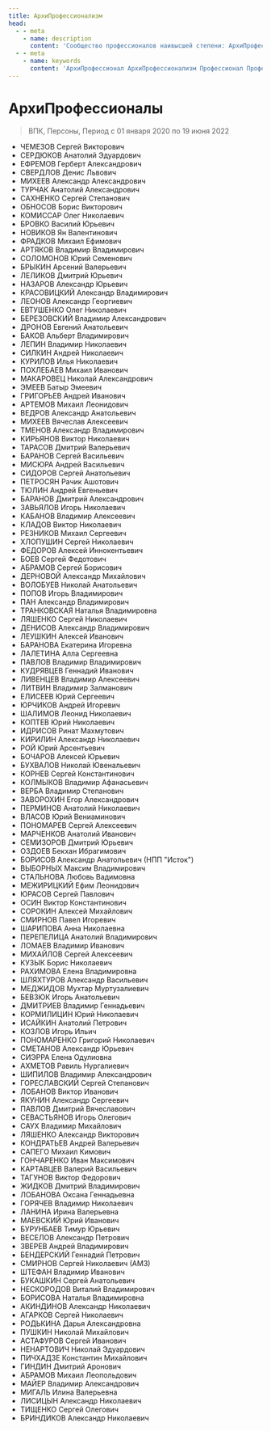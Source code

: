 ```yaml
---
title: АрхиПрофессионализм
head:
  - - meta
    - name: description
      content: 'Сообщество профессионалов наивысшей степени: АрхиПрофессионалов - это официальный Партнер Сбербанка'
  - - meta
    - name: keywords 
      content: 'АрхиПрофессионал АрхиПрофессионализм Профессионал Профессионализм'
---
```



# АрхиПрофессионалы

> ВПК, Персоны, Период с 01 января 2020 по 19 июня 2022


- ЧЕМЕЗОВ Сергей Викторович
- СЕРДЮКОВ Анатолий Эдуардович
- ЕФРЕМОВ Герберт Александрович
- СВЕРДЛОВ Денис Львович
- МИХЕЕВ Александр Александрович
- ТУРЧАК Анатолий Александрович
- САХНЕНКО Сергей Степанович
- ОБНОСОВ Борис Викторович
- КОМИССАР Олег Николаевич
- БРОВКО Василий Юрьевич
- НОВИКОВ Ян Валентинович
- ФРАДКОВ Михаил Ефимович
- АРТЯКОВ Владимир Владимирович
- СОЛОМОНОВ Юрий Семенович
- БРЫКИН Арсений Валерьевич
- ЛЕЛИКОВ Дмитрий Юрьевич
- НАЗАРОВ Александр Юрьевич
- КРАСОВИЦКИЙ Александр Владимирович
- ЛЕОНОВ Александр Георгиевич
- ЕВТУШЕНКО Олег Николаевич
- БЕРЕЗОВСКИЙ Владимир Александрович
- ДРОНОВ Евгений Анатольевич
- БАКОВ Альберт Владимирович
- ЛЕПИН Владимир Николаевич
- СИЛКИН Андрей Николаевич
- КУРИЛОВ Илья Николаевич
- ПОХЛЕБАЕВ Михаил Иванович
- МАКАРОВЕЦ Николай Александрович
- ЭМЕЕВ Батыр Эмеевич
- ГРИГОРЬЕВ Андрей Иванович
- АРТЕМОВ Михаил Леонидович
- ВЕДРОВ Александр Анатольевич
- МИХЕЕВ Вячеслав Алексеевич
- ТМЕНОВ Александр Владимирович
- КИРЬЯНОВ Виктор Николаевич
- ТАРАСОВ Дмитрий Валерьевич
- БАРАНОВ Сергей Васильевич
- МИСЮРА Андрей Васильевич
- СИДОРОВ Сергей Анатольевич
- ПЕТРОСЯН Рачик Ашотович
- ТЮЛИН Андрей Евгеньевич
- БАРАНОВ Дмитрий Александрович
- ЗАВЬЯЛОВ Игорь Николаевич
- КАБАНОВ Владимир Алексеевич
- КЛАДОВ Виктор Николаевич
- РЕЗНИКОВ Михаил Сергеевич
- ХЛОПУШИН Сергей Николаевич
- ФЕДОРОВ Алексей Иннокентьевич
- БОЕВ Сергей Федотович
- АБРАМОВ Сергей Борисович
- ДЕРНОВОЙ Александр Михайлович
- ВОЛОБУЕВ Николай Анатольевич
- ПОПОВ Игорь Владимирович
- ПАН Александр Владимирович
- ТРАНКОВСКАЯ Наталья Владимировна
- ЛЯШЕНКО Сергей Николаевич
- ДЕНИСОВ Александр Владимирович
- ЛЕУШКИН Алексей Иванович
- БАРАНОВА Екатерина Игоревна
- ЛАЛЕТИНА Алла Сергеевна
- ПАВЛОВ Владимир Владимирович
- КУДРЯВЦЕВ Геннадий Иванович
- ЛИВЕНЦЕВ Владимир Алексеевич
- ЛИТВИН Владимир Залманович
- ЕЛИСЕЕВ Юрий Сергеевич
- ЮРЧИКОВ Андрей Игоревич
- ШАЛИМОВ Леонид Николаевич
- КОПТЕВ Юрий Николаевич
- ИДРИСОВ Ринат Махмутович
- КИРИЛИН Александр Николаевич
- РОЙ Юрий Арсентьевич
- БОЧАРОВ Алексей Юрьевич
- БУХВАЛОВ Николай Ювенальевич
- КОРНЕВ Сергей Константинович
- КОЛМЫКОВ Владимир Афанасьевич
- ВЕРБА Владимир Степанович
- ЗАВОРОХИН Егор Александрович
- ПЕРМИНОВ Анатолий Николаевич
- ВЛАСОВ Юрий Вениаминович
- ПОНОМАРЕВ Сергей Алексеевич
- МАРЧЕНКОВ Анатолий Иванович
- СЕМИЗОРОВ Дмитрий Юрьевич
- ОЗДОЕВ Бекхан Ибрагимович
- БОРИСОВ Александр Анатольевич (НПП "Исток")
- ВЫБОРНЫХ Максим Владимирович
- СТАЛЬНОВА Любовь Вадимовна
- МЕЖИРИЦКИЙ Ефим Леонидович
- ЮРАСОВ Сергей Павлович
- ОСИН Виктор Константинович
- СОРОКИН Алексей Михайлович
- СМИРНОВ Павел Игоревич
- ШАРИПОВА Анна Николаевна
- ПЕРЕПЕЛИЦА Анатолий Владимирович
- ЛОМАЕВ Владимир Иванович
- МИХАЙЛОВ Сергей Алексеевич
- КУЗЫК Борис Николаевич
- РАХИМОВА Елена Владимировна
- ШЛЯХТУРОВ Александр Васильевич
- МЕДЖИДОВ Мухтар Муртузалиевич
- БЕВЗЮК Игорь Анатольевич
- ДМИТРИЕВ Владимир Геннадьевич
- КОРМИЛИЦИН Юрий Николаевич
- ИСАЙКИН Анатолий Петрович
- КОЗЛОВ Игорь Ильич
- ПОНОМАРЕНКО Григорий Николаевич
- СМЕТАНОВ Александр Юрьевич
- СИЭРРА Елена Одулиовна
- АХМЕТОВ Равиль Нургалиевич
- ШИПИЛОВ Владимир Александрович
- ГОРЕСЛАВСКИЙ Сергей Степанович
- ЛОБАНОВ Виктор Иванович
- ЯКУНИН Александр Сергеевич
- ПАВЛОВ Дмитрий Вячеславович
- СЕВАСТЬЯНОВ Игорь Олегович
- САУХ Владимир Михайлович
- ЛЯШЕНКО Александр Викторович
- КОНДРАТЬЕВ Андрей Валерьевич
- САПЕГО Михаил Кимович
- ГОНЧАРЕНКО Иван Максимович
- КАРТАВЦЕВ Валерий Васильевич
- ТАГУНОВ Виктор Федорович
- ЖИДКОВ Дмитрий Владимирович
- ЛОБАНОВА Оксана Геннадьевна
- ГОРЯЧЕВ Владимир Николаевич
- ЛАНИНА Ирина Валерьевна
- МАЕВСКИЙ Юрий Иванович
- БУРУНБАЕВ Тимур Юрьевич
- ВЕСЕЛОВ Александр Петрович
- ЗВЕРЕВ Андрей Владимирович
- БЕНДЕРСКИЙ Геннадий Петрович
- СМИРНОВ Сергей Николаевич (АМЗ)
- ШТЕФАН Владимир Иванович
- БУКАШКИН Сергей Анатольевич
- НЕСКОРОДОВ Виталий Владимирович
- БОРИСОВА Наталья Владимировна
- АКИНДИНОВ Александр Николаевич
- АГАРКОВ Сергей Николаевич
- РОДЬКИНА Дарья Александровна
- ПУШКИН Николай Михайлович
- АСТАФУРОВ Сергей Иванович
- НЕНАРТОВИЧ Николай Эдуардович
- ПИЧХАДЗЕ Константин Михайлович
- ГИНДИН Дмитрий Аронович
- АБРАМОВ Михаил Леопольдович
- МАЙЕР Владимир Александрович
- МИГАЛЬ Илина Валерьевна
- ЛИСИЦЫН Александр Николаевич
- ТИЩЕНКО Сергей Олегович
- БРИНДИКОВ Александр Николаевич
